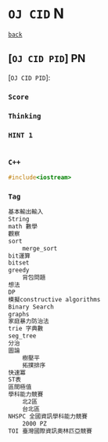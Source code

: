 <link id="style_css" rel="stylesheet" type="text/css" href="/OJ_ans/style.css">

# `OJ CID` N

[`back`](../)

## [`OJ CID PID`] PN

[`OJ CID PID`]:

### `Score`

### `Thinking`

### `HINT 1`

```txt

```

### `C++`

```c++
#include<iostream>
```

### `Tag`

```txt
基本輸出輸入
String
math 數學
觀察
sort
	merge_sort
bit運算
bitset
greedy
	背包問題
想法
DP
模擬constructive algorithms
Binary Search
graphs
家庭暴力防治法
trie 字典數
seg_tree
分治
圖論
	樹壓平
	拓撲排序
快速冪
ST表
區間極值
學科能力競賽
	北2區
	台北區
NHSPC 全國資訊學科能力競賽
	2000 PZ
TOI 臺灣國際資訊奧林匹亞競賽
```

